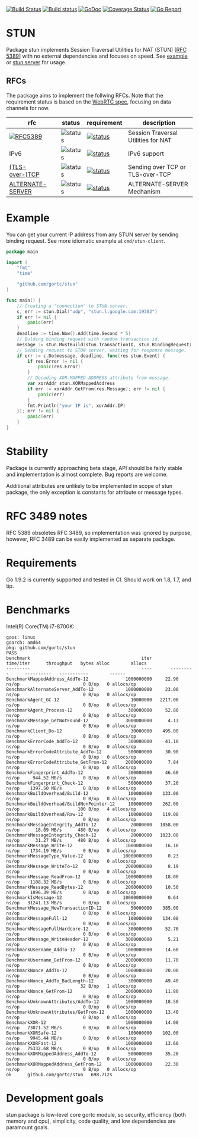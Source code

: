 [![Build Status](https://travis-ci.com/gortc/stun.svg)](https://travis-ci.com/gortc/stun)
[![Build status](https://ci.appveyor.com/api/projects/status/fw3drn3k52mf5ghw/branch/master?svg=true)](https://ci.appveyor.com/project/ernado/stun-j08g0/branch/master)
[![GoDoc](https://godoc.org/github.com/gortc/stun?status.svg)](http://godoc.org/github.com/gortc/stun)
[![Coverage Status](https://coveralls.io/repos/github/gortc/stun/badge.svg?branch=master&v=1)](https://coveralls.io/github/gortc/stun?branch=master)
[![Go Report](https://goreportcard.com/badge/github.com/gortc/stun?camo=retarded)](http://goreportcard.com/report/gortc/stun)

# STUN
Package stun implements Session Traversal Utilities for NAT (STUN) [[RFC 5389](https://tools.ietf.org/html/rfc5389)] with no external dependencies and focuses on speed.
See [example](https://godoc.org/github.com/gortc/stun#example-Message) or [stun server](https://github.com/gortc/stund) for usage.

## RFCs

The package aims to implement the follwing RFCs. Note that the requirement status is based on the [WebRTC spec](https://tools.ietf.org/html/draft-ietf-rtcweb-overview), focusing on data channels for now.

rfc | status | requirement | description
----|--------|-------------|----
[![RFC5389](https://img.shields.io/badge/RFC-5389-blue.svg)](https://tools.ietf.org/html/rfc5389) | ![status](https://img.shields.io/badge/status-beta-green.svg) | [![status](https://img.shields.io/badge/requirement-MUST-green.svg)](https://tools.ietf.org/html/rfc2119) | Session Traversal Utilities for NAT
IPv6 | ![status](https://img.shields.io/badge/status-research-orange.svg) | [![status](https://img.shields.io/badge/requirement-MUST-green.svg)](https://tools.ietf.org/html/rfc2119) | IPv6 support
[(TLS-over-)TCP](https://tools.ietf.org/html/rfc5389#section-7.2.2) | ![status](https://img.shields.io/badge/status-research-orange.svg) | [![status](https://img.shields.io/badge/requirement-MUST-green.svg)](https://tools.ietf.org/html/rfc2119) | Sending over TCP or TLS-over-TCP
[ALTERNATE-SERVER](https://tools.ietf.org/html/rfc5389#section-11) | ![status](https://img.shields.io/badge/status-dev-blue.svg) | [![status](https://img.shields.io/badge/requirement-MUST-green.svg)](https://tools.ietf.org/html/rfc2119) | ALTERNATE-SERVER Mechanism

# Example
You can get your current IP address from any STUN server by sending
binding request. See more idiomatic example at `cmd/stun-client`.
```go
package main

import (
	"fmt"
	"time"

	"github.com/gortc/stun"
)

func main() {
	// Creating a "connection" to STUN server.
	c, err := stun.Dial("udp", "stun.l.google.com:19302")
	if err != nil {
		panic(err)
	}
	deadline := time.Now().Add(time.Second * 5)
	// Bulding binding request with random transaction id.
	message := stun.MustBuild(stun.TransactionID, stun.BindingRequest)
	// Sending request to STUN server, waiting for response message.
	if err := c.Do(message, deadline, func(res stun.Event) {
		if res.Error != nil {
			panic(res.Error)
		}
		// Decoding XOR-MAPPED-ADDRESS attribute from message.
		var xorAddr stun.XORMappedAddress
		if err := xorAddr.GetFrom(res.Message); err != nil {
			panic(err)
		}
		fmt.Println("your IP is", xorAddr.IP)
	}); err != nil {
		panic(err)
	}
}
```

# Stability
Package is currently approaching beta stage, API should be fairly stable
and implementation is almost complete. Bug reports are welcome.

Additional attributes are unlikely to be implemented in scope of stun package,
the only exception is constants for attribute or message types.

# RFC 3489 notes
RFC 5389 obsoletes RFC 3489, so implementation was ignored by purpose, however,
RFC 3489 can be easily implemented as separate package.

# Requirements
Go 1.9.2 is currently supported and tested in CI. Should work on 1.8, 1.7, and tip.

# Benchmarks

Intel(R) Core(TM) i7-8700K:

```
goos: linux
goarch: amd64
pkg: github.com/gortc/stun
PASS
benchmark                                          iter       time/iter      throughput   bytes alloc        allocs
---------                                          ----       ---------      ----------   -----------        ------
BenchmarkMappedAddress_AddTo-12              1000000000     22.90 ns/op                        0 B/op   0 allocs/op
BenchmarkAlternateServer_AddTo-12            1000000000     23.00 ns/op                        0 B/op   0 allocs/op
BenchmarkAgent_GC-12                           10000000   2217.00 ns/op                        0 B/op   0 allocs/op
BenchmarkAgent_Process-12                     300000000     52.80 ns/op                        0 B/op   0 allocs/op
BenchmarkMessage_GetNotFound-12              3000000000      4.13 ns/op                        0 B/op   0 allocs/op
BenchmarkClient_Do-12                          30000000    495.00 ns/op                        0 B/op   0 allocs/op
BenchmarkErrorCode_AddTo-12                   300000000     41.10 ns/op                        0 B/op   0 allocs/op
BenchmarkErrorCodeAttribute_AddTo-12          500000000     30.90 ns/op                        0 B/op   0 allocs/op
BenchmarkErrorCodeAttribute_GetFrom-12       2000000000      7.84 ns/op                        0 B/op   0 allocs/op
BenchmarkFingerprint_AddTo-12                 300000000     46.60 ns/op     944.52 MB/s        0 B/op   0 allocs/op
BenchmarkFingerprint_Check-12                 500000000     37.20 ns/op    1397.50 MB/s        0 B/op   0 allocs/op
BenchmarkBuildOverhead/Build-12               100000000    133.00 ns/op                        0 B/op   0 allocs/op
BenchmarkBuildOverhead/BuildNonPointer-12     100000000    262.00 ns/op                      100 B/op   4 allocs/op
BenchmarkBuildOverhead/Raw-12                 100000000    119.00 ns/op                        0 B/op   0 allocs/op
BenchmarkMessageIntegrity_AddTo-12             20000000   1058.00 ns/op      18.89 MB/s      480 B/op   6 allocs/op
BenchmarkMessageIntegrity_Check-12             20000000   1023.00 ns/op      31.27 MB/s      480 B/op   6 allocs/op
BenchmarkMessage_Write-12                    1000000000     16.10 ns/op    1734.19 MB/s        0 B/op   0 allocs/op
BenchmarkMessageType_Value-12               10000000000      0.23 ns/op                        0 B/op   0 allocs/op
BenchmarkMessage_WriteTo-12                  2000000000      8.19 ns/op                        0 B/op   0 allocs/op
BenchmarkMessage_ReadFrom-12                 1000000000     18.00 ns/op    1108.32 MB/s        0 B/op   0 allocs/op
BenchmarkMessage_ReadBytes-12                2000000000     10.50 ns/op    1896.39 MB/s        0 B/op   0 allocs/op
BenchmarkIsMessage-12                       10000000000      0.64 ns/op   31241.13 MB/s        0 B/op   0 allocs/op
BenchmarkMessage_NewTransactionID-12           50000000    385.00 ns/op                        0 B/op   0 allocs/op
BenchmarkMessageFull-12                       100000000    134.00 ns/op                        0 B/op   0 allocs/op
BenchmarkMessageFullHardcore-12               300000000     52.70 ns/op                        0 B/op   0 allocs/op
BenchmarkMessage_WriteHeader-12              3000000000      5.21 ns/op                        0 B/op   0 allocs/op
BenchmarkUsername_AddTo-12                   1000000000     14.60 ns/op                        0 B/op   0 allocs/op
BenchmarkUsername_GetFrom-12                 2000000000     11.70 ns/op                        0 B/op   0 allocs/op
BenchmarkNonce_AddTo-12                      1000000000     20.00 ns/op                        0 B/op   0 allocs/op
BenchmarkNonce_AddTo_BadLength-12             300000000     49.40 ns/op                       32 B/op   1 allocs/op
BenchmarkNonce_GetFrom-12                    2000000000     11.80 ns/op                        0 B/op   0 allocs/op
BenchmarkUnknownAttributes/AddTo-12          1000000000     18.50 ns/op                        0 B/op   0 allocs/op
BenchmarkUnknownAttributes/GetFrom-12        1000000000     13.40 ns/op                        0 B/op   0 allocs/op
BenchmarkXOR-12                              1000000000     14.00 ns/op   73071.52 MB/s        0 B/op   0 allocs/op
BenchmarkXORSafe-12                           100000000    102.00 ns/op    9945.44 MB/s        0 B/op   0 allocs/op
BenchmarkXORFast-12                          1000000000     13.60 ns/op   75332.68 MB/s        0 B/op   0 allocs/op
BenchmarkXORMappedAddress_AddTo-12            500000000     35.20 ns/op                        0 B/op   0 allocs/op
BenchmarkXORMappedAddress_GetFrom-12         1000000000     22.30 ns/op                        0 B/op   0 allocs/op
ok  	github.com/gortc/stun	698.712s
```

# Development goals

stun package is low-level core gortc module, so security, efficiency (both memory and cpu), simplicity,
code quality, and low dependencies are paramount goals.
